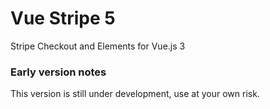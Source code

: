 # Vue Stripe 5

Stripe Checkout and Elements for Vue.js 3

### Early version notes

This version is still under development, use at your own risk.